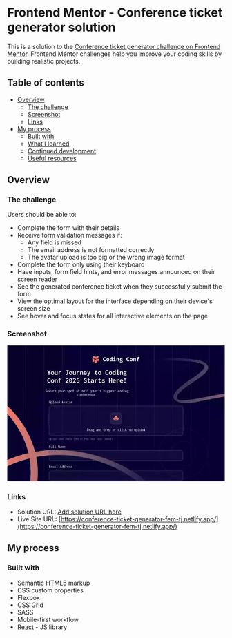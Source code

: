 # Frontend Mentor - Conference ticket generator solution

This is a solution to the [Conference ticket generator challenge on Frontend Mentor](https://www.frontendmentor.io/challenges/conference-ticket-generator-oq5gFIU12w). Frontend Mentor challenges help you improve your coding skills by building realistic projects.

## Table of contents

-   [Overview](#overview)
    -   [The challenge](#the-challenge)
    -   [Screenshot](#screenshot)
    -   [Links](#links)
-   [My process](#my-process)
    -   [Built with](#built-with)
    -   [What I learned](#what-i-learned)
    -   [Continued development](#continued-development)
    -   [Useful resources](#useful-resources)

## Overview

### The challenge

Users should be able to:

-   Complete the form with their details
-   Receive form validation messages if:
    -   Any field is missed
    -   The email address is not formatted correctly
    -   The avatar upload is too big or the wrong image format
-   Complete the form only using their keyboard
-   Have inputs, form field hints, and error messages announced on their screen reader
-   See the generated conference ticket when they successfully submit the form
-   View the optimal layout for the interface depending on their device's screen size
-   See hover and focus states for all interactive elements on the page

### Screenshot

![](./screenshot.webp)

### Links

-   Solution URL: [Add solution URL here](https://your-solution-url.com)
-   Live Site URL: [https://conference-ticket-generator-fem-tj.netlify.app/](https://conference-ticket-generator-fem-tj.netlify.app/)

## My process

### Built with

-   Semantic HTML5 markup
-   CSS custom properties
-   Flexbox
-   CSS Grid
-   SASS
-   Mobile-first workflow
-   [React](https://reactjs.org/) - JS library
